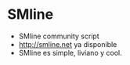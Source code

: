 # SMline
- SMline community script
- http://smline.net ya disponible
- SMline es simple, liviano y cool.

